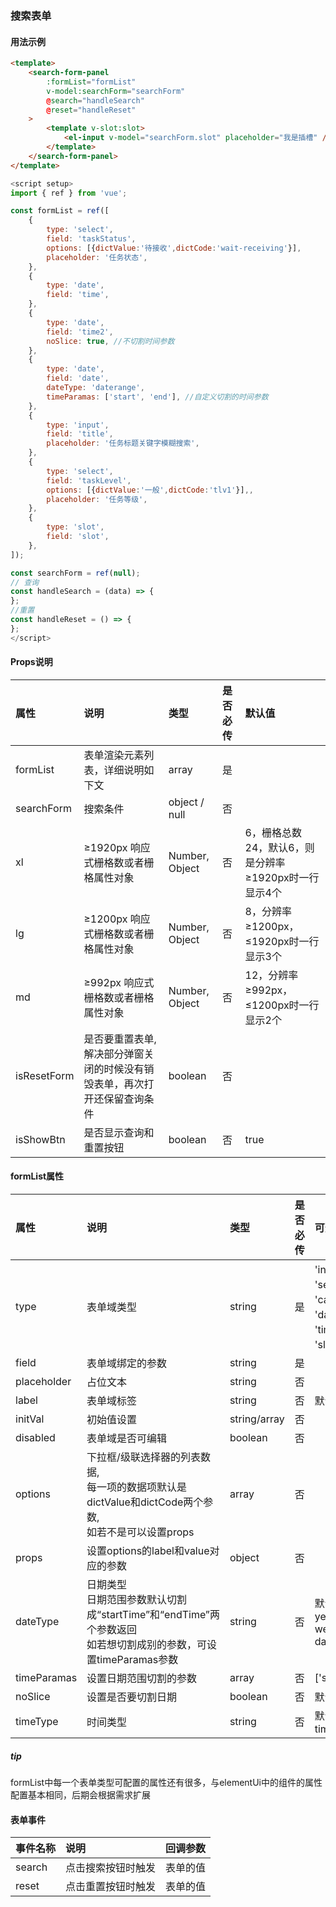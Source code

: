 ### 搜索表单
#### 用法示例
``` html
<template>
    <search-form-panel
		:formList="formList"
		v-model:searchForm="searchForm"
		@search="handleSearch"
		@reset="handleReset"
	>
		<template v-slot:slot>
			<el-input v-model="searchForm.slot" placeholder="我是插槽" />
		</template>
	</search-form-panel>
</template>
```
``` js
<script setup>
import { ref } from 'vue';

const formList = ref([
	{
		type: 'select',
		field: 'taskStatus',
		options: [{dictValue:'待接收',dictCode:'wait-receiving'}],
		placeholder: '任务状态',
	},
	{
		type: 'date',
		field: 'time',
	},
	{
		type: 'date',
		field: 'time2',
		noSlice: true, //不切割时间参数
	},
	{
		type: 'date',
		field: 'date',
		dateType: 'daterange',
		timeParamas: ['start', 'end'], //自定义切割的时间参数
	},
	{
		type: 'input',
		field: 'title',
		placeholder: '任务标题关键字模糊搜索',
	},
	{
		type: 'select',
		field: 'taskLevel',
		options: [{dictValue:'一般',dictCode:'tlv1'}],,
		placeholder: '任务等级',
	},
	{
	 	type: 'slot',
	 	field: 'slot',
	},
]);

const searchForm = ref(null);
// 查询
const handleSearch = (data) => {
};
//重置
const handleReset = () => {
};
</script>

```

#### Props说明
 
属性 | 说明 | 类型 | 是否必传 | 默认值
:--- | :--- | :--- | :--- | :---
formList | 表单渲染元素列表，详细说明如下文 | array | 是
searchForm | 搜索条件 | object / null | 否 | 
xl | ≥1920px 响应式栅格数或者栅格属性对象 | Number, Object | 否 | 6，栅格总数24，默认6，则是分辨率≥1920px时一行显示4个
lg | ≥1200px 响应式栅格数或者栅格属性对象 | Number, Object | 否 | 8，分辨率≥1200px，≤1920px时一行显示3个
md | ≥992px 响应式栅格数或者栅格属性对象 | Number, Object | 否 | 12，分辨率≥992px，≤1200px时一行显示2个
isResetForm | 是否要重置表单,解决部分弹窗关闭的时候没有销毁表单，再次打开还保留查询条件 | boolean | 否
isShowBtn | 是否显示查询和重置按钮 | boolean | 否 | true


#### formList属性
属性 | 说明 | 类型 | 是否必传 | 可选值
:--- | :--- | :--- | :--- | :---
type | 表单域类型 | string | 是 | 'input'：输入框，<br> 'select'：下拉框，<br>'cascader'：级联选择器，<br>'date'：日期，<br>'time'：时间，<br>'slot'：自定义插槽，<br>
field | 表单域绑定的参数 | string | 是 |
placeholder | 占位文本 | string | 否 |
label | 表单域标签 | string | 否 | 默认不显示
initVal | 初始值设置 | string/array | 否 |
disabled | 表单域是否可编辑 | boolean | 否 |
options | 下拉框/级联选择器的列表数据,<br>每一项的数据项默认是dictValue和dictCode两个参数,<br>如若不是可以设置props | array | 否 |
props | 设置options的label和value对应的参数 | object | 否 |
dateType | 日期类型<br>日期范围参数默认切割成“startTime”和“endTime”两个参数返回<br>如若想切割成别的参数，可设置timeParamas参数 | string | 否 | 默认datetimerange，<br>year/month/date/dates/ week/datetime/datetimerange/ daterange/monthrange
timeParamas | 设置日期范围切割的参数 | array | 否 | ['startTime','endTime']
noSlice | 设置是否要切割日期 | boolean | 否 | 默认切割，不想切割传true,
timeType | 时间类型 | string | 否 | 默认time，<br>time/timeRange

##### tip
formList中每一个表单类型可配置的属性还有很多，与elementUi中的组件的属性配置基本相同，后期会根据需求扩展

#### 表单事件
事件名称 | 说明 | 回调参数 
:--- | :--- | :--- | 
search | 点击搜索按钮时触发 | 表单的值 
reset | 点击重置按钮时触发 | 表单的值